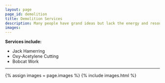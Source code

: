 ```yaml
---
layout: page
page_id: demolition
title: Demolition Services
description: Many people have grand ideas but lack the energy and resources to get the ball rolling. We are here to help.
images: 
---
```


**Services include:**

* Jack Hamerring
* Oxy-Acetylene Cutting
* Bobcat Work

--- 
{% assign images = page.images %}
{% include images.html %}
